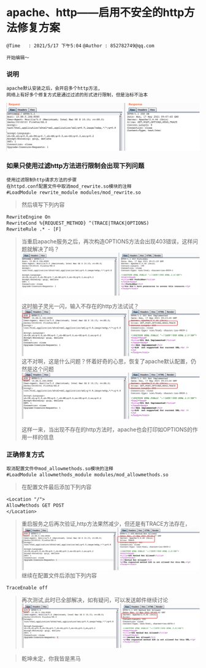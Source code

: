 # apache、http——启用不安全的http方法修复方案
`@Time   : 2021/5/17 下午5:04`
`@Author : 852782749@qq.com`


```
开始编辑～
```

### 说明
```angular2html
apache默认安装之后，会开启多个http方法,
网络上有好多个修复方式是通过过滤的形式进行限制，但是治标不治本
```
![avatar](images/apache_01.png)
### 如果只使用过滤http方法进行限制会出现下列问题
```angular2html
使用过滤限制http请求方法的步骤
在httpd.conf配置文件中取消mod_rewrite.so模块的注释
#LoadModule rewrite_module modules/mod_rewrite.so
```
> 然后填写下列内容
```
RewriteEngine On
RewriteCond %{REQUEST_METHOD} ^(TRACE|TRACK|OPTIONS)
RewriteRule .* - [F]
```
> 当重启apache服务之后，再次构造OPTIONS方法会出现403错误，这样问题就解决了吗？
![avatar](images/apache_02.png)
>
>
> 这时脑子灵光一闪，输入不存在的http方法试试？
![avatar](images/apache_03.png)
> 这不对啊，这是什么问题？怀着好奇的心思，恢复了apache默认配置，仍然是这个问题
![avatar](images/apache_03.png)
>
> 这样一来，当出现不存在的http方法时，apache也会打印如OPTIONS的作用一样的信息
### 正确修复方式
```angular2html
取消配置文件中mod_allowmethods.so模块的注释
#LoadModule allowmethods_module modules/mod_allowmethods.so
```
>
> 在配置文件最后添加下列内容
```angular2html
<Location "/">
AllowMethods GET POST
</Location>

```
> 重启服务之后再次验证,http方法果然减少，但还是有TRACE方法存在，
![avatar](images/apache_04.png)
> 继续在配置文件后添加下列内容
```angular2html
TraceEnable off
```
> 再次测试,此时已全部解决，如有疑问，可以发送邮件继续讨论
![avatar](images/apache_05.png)


> 乾坤未定，你我皆是黑马